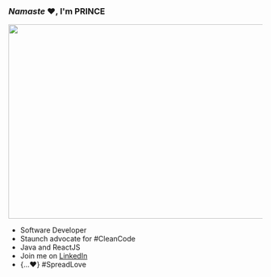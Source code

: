 ### ***Namaste*** ♥️, I'm PRINCE

<img
src="https://firebasestorage.googleapis.com/v0/b/prince-photos.appspot.com/o/My%20Post.jpg?alt=media&token=4d6fd8c8-c029-4f20-8fce-399990389883"
alt="" align="center"
width="604" height="385"
/>


- Software Developer
- Staunch advocate for #CleanCode
- Java and ReactJS
- Join me on [LinkedIn](https://in.linkedin.com/in/prince-singh-a22584111)
- {...♥️} #SpreadLove


